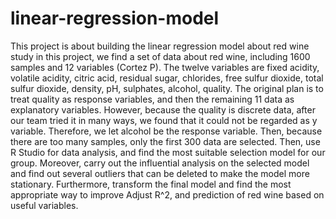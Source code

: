 # linear-regression-model
This project is about building the linear regression model about red wine study
in this project, we find a set of data about red wine, including 1600 samples and 12 variables (Cortez P). The twelve variables are fixed acidity, volatile acidity, citric acid, residual sugar, chlorides, free sulfur dioxide, total sulfur dioxide, density, pH, sulphates, alcohol, quality. The original plan is to treat quality as response variables, and then the remaining 11 data as explanatory variables. However, because the quality is discrete data, after our team tried it in many ways, we found that it could not be regarded as y variable. Therefore, we let alcohol be the response variable. Then, because there are too many samples, only the first 300 data are selected. Then, use R Studio for data analysis, and find the most suitable selection model for our group.  Moreover, carry out the influential analysis on the selected model and find out several outliers that can be deleted to make the model more stationary. Furthermore, transform the final model and find the most appropriate way to improve Adjust R^2, and prediction of red wine based on useful variables.
